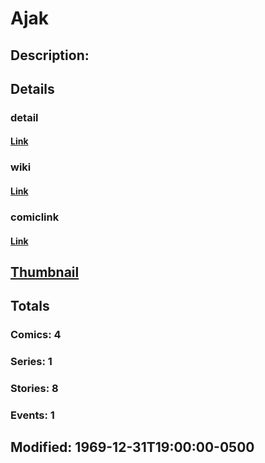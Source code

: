 # Ajak
## Description: 
## Details
### detail
#### [Link](http://marvel.com/characters/111/ajak?utm_campaign=apiRef&utm_source=225578a89fc76f3d20fbffda5d17a88d)
### wiki
#### [Link](http://marvel.com/universe/Ajak?utm_campaign=apiRef&utm_source=225578a89fc76f3d20fbffda5d17a88d)
### comiclink
#### [Link](http://marvel.com/comics/characters/1011176/ajak?utm_campaign=apiRef&utm_source=225578a89fc76f3d20fbffda5d17a88d)
## [Thumbnail](http://i.annihil.us/u/prod/marvel/i/mg/2/80/4c002f35c5215.jpg)
## Totals
### Comics: 4
### Series: 1
### Stories: 8
### Events: 1
## Modified: 1969-12-31T19:00:00-0500
